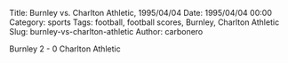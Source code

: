 Title: Burnley vs. Charlton Athletic, 1995/04/04
Date: 1995/04/04 00:00
Category: sports
Tags: football, football scores, Burnley, Charlton Athletic
Slug: burnley-vs-charlton-athletic
Author: carbonero


Burnley 2 - 0 Charlton Athletic
